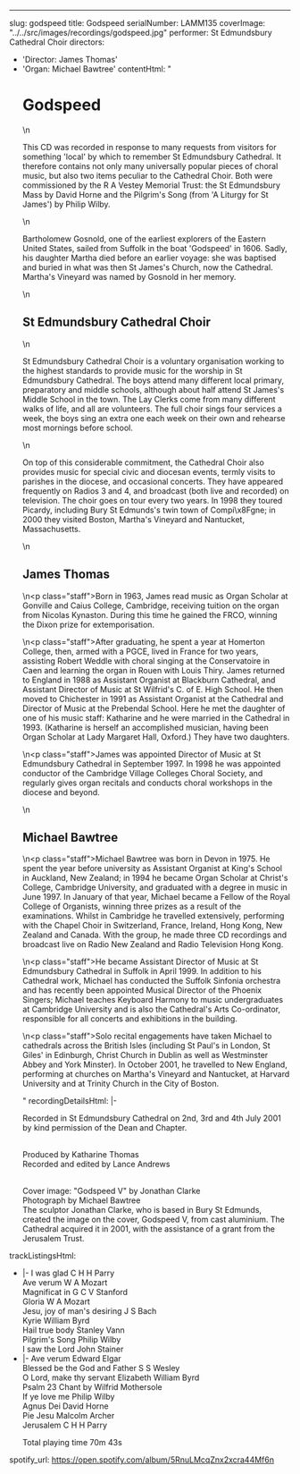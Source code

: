 ---
slug: godspeed
title: Godspeed
serialNumber: LAMM135
coverImage: "../../src/images/recordings/godspeed.jpg"
performer: St Edmundsbury Cathedral Choir
directors:
- 'Director: James Thomas'
- 'Organ: Michael Bawtree'
contentHtml: "<h1>Godspeed</h1>\n<p>This CD was recorded in response to many requests
  from visitors for something 'local' by which to remember St Edmundsbury Cathedral.
  It therefore contains not only many universally popular pieces of choral music,
  but also two items peculiar to the Cathedral Choir. Both were commissioned by the
  R A Vestey Memorial Trust: the St Edmundsbury Mass by David Horne and the Pilgrim's
  Song (from 'A Liturgy for St James') by Philip Wilby.</p>\n<p>Bartholomew Gosnold,
  one of the earliest explorers of the Eastern United States, sailed from Suffolk
  in the boat 'Godspeed' in 1606. Sadly, his daughter Martha died before an earlier
  voyage: she was baptised and buried in what was then St James's Church, now the
  Cathedral. Martha's Vineyard was named by Gosnold in her memory.</p>\n<h2>St Edmundsbury
  Cathedral Choir</h2>\n<p>St Edmundsbury Cathedral Choir is a voluntary organisation
  working to the highest standards to provide music for the worship in St Edmundsbury
  Cathedral. The boys attend many different local primary, preparatory and middle
  schools, although about half attend St James's Middle School in the town. The Lay
  Clerks come from many different walks of life, and all are volunteers. The full
  choir sings four services a week, the boys sing an extra one each week on their
  own and rehearse most mornings before school.</p>\n<p>On top of this considerable
  commitment, the Cathedral Choir also provides music for special civic and diocesan
  events, termly visits to parishes in the diocese, and occasional concerts. They
  have appeared frequently on Radios 3 and 4, and broadcast (both live and recorded)
  on television. The choir goes on tour every two years. In 1998 they toured Picardy,
  including Bury St Edmunds's twin town of Compi\x8Fgne; in 2000 they visited Boston,
  Martha's Vineyard and Nantucket, Massachusetts.</p>\n<h2>James Thomas</h2>\n<p class=\"staff\">Born
  in 1963, James read music as Organ Scholar at Gonville and Caius College, Cambridge,
  receiving tuition on the organ from Nicolas Kynaston. During this time he gained
  the FRCO, winning the Dixon prize for extemporisation.</p>\n<p class=\"staff\">After
  graduating, he spent a year at Homerton College, then, armed with a PGCE, lived
  in France for two years, assisting Robert Weddle with choral singing at the Conservatoire
  in Caen and learning the organ in Rouen with Louis Thiry. James returned to England
  in 1988 as Assistant Organist at Blackburn Cathedral, and Assistant Director of
  Music at St Wilfrid's C. of E. High School. He then moved to Chichester in 1991
  as Assistant Organist at the Cathedral and Director of Music at the Prebendal School.
  Here he met the daughter of one of his music staff: Katharine and he were married
  in the Cathedral in 1993. (Katharine is herself an accomplished musician, having
  been Organ Scholar at Lady Margaret Hall, Oxford.) They have two daughters.</p>\n<p
  class=\"staff\">James was appointed Director of Music at St Edmundsbury Cathedral
  in September 1997. In 1998 he was appointed conductor of the Cambridge Village Colleges
  Choral Society, and regularly gives organ recitals and conducts choral workshops
  in the diocese and beyond.</p>\n<h2>Michael Bawtree</h2>\n<p class=\"staff\">Michael
  Bawtree was born in Devon in 1975. He spent the year before university as Assistant
  Organist at King's School in Auckland, New Zealand; in 1994 he became Organ Scholar
  at Christ's College, Cambridge University, and graduated with a degree in music
  in June 1997. In January of that year, Michael became a Fellow of the Royal College
  of Organists, winning three prizes as a result of the examinations. Whilst in Cambridge
  he travelled extensively, performing with the Chapel Choir in Switzerland, France,
  Ireland, Hong Kong, New Zealand and Canada. With the group, he made three CD recordings
  and broadcast live on Radio New Zealand and Radio Television Hong Kong.</p>\n<p
  class=\"staff\">He became Assistant Director of Music at St Edmundsbury Cathedral
  in Suffolk in April 1999. In addition to his Cathedral work, Michael has conducted
  the Suffolk Sinfonia orchestra and has recently been appointed Musical Director
  of the Phoenix Singers; Michael teaches Keyboard Harmony to music undergraduates
  at Cambridge University and is also the Cathedral's Arts Co-ordinator, responsible
  for all concerts and exhibitions in the building.</p>\n<p class=\"staff\">Solo recital
  engagements have taken Michael to cathedrals across the British Isles (including
  St Paul's in London, St Giles' in Edinburgh, Christ Church in Dublin as well as
  Westminster Abbey and York Minster). In October 2001, he travelled to New England,
  performing at churches on Martha's Vineyard and Nantucket, at Harvard University
  and at Trinity Church in the City of Boston.</p>"
recordingDetailsHtml: |-
  <div id="details">
    <p>Recorded in St Edmundsbury Cathedral on 2nd, 3rd and 4th July 2001 by kind permission of the Dean and Chapter.</p>
    <p><br>
      Produced by Katharine Thomas<br>
      Recorded and edited by Lance Andrews</p>
    <p><br>
      Cover image: "Godspeed V" by Jonathan Clarke<br>
      Photograph by Michael Bawtree<br>
      The sculptor Jonathan Clarke, who is based in Bury St Edmunds, created the image on the cover, Godspeed V, from cast aluminium. The Cathedral acquired it in 2001, with the assistance of a grant from the Jerusalem Trust.</p>
  </div>
trackListingsHtml:
- |-
  I was glad <span class="composer">C H H Parry</span><br>
  Ave verum<span class="composer"> W A Mozart</span><br>
  Magnificat in G <span class="composer">C V Stanford</span><br>
  Gloria<span class="composer"> W A Mozart</span><br>
  Jesu, joy of man's desiring <span class="composer">J S Bach</span><br>
  Kyrie <span class="composer">William Byrd</span><br>
  Hail true body <span class="composer">Stanley Vann</span><br>
  Pilgrim's Song <span class="composer">Philip Wilby</span><br>
  I saw the Lord <span class="composer">John Stainer </span><br>
- |-
  Ave verum <span class="composer">Edward Elgar</span><br>
  Blessed be the God and Father <span class="composer">S S Wesley</span><br>
  O Lord, make thy servant Elizabeth <span class="composer">William Byrd</span><br>
  Psalm 23 <span class="composer">Chant by Wilfrid Mothersole</span><br>
  If ye love me <span class="composer">Philip Wilby</span><br>
  Agnus Dei <span class="composer">David Horne</span><br>
  Pie Jesu <span class="composer">Malcolm Archer</span><br>
  Jerusalem <span class="composer">C H H Parry</span>
  <p><span id="playingtime">Total playing time 70m 43s</span></p>
spotify_url: https://open.spotify.com/album/5RnuLMcqZnx2xcra44Mf6n
